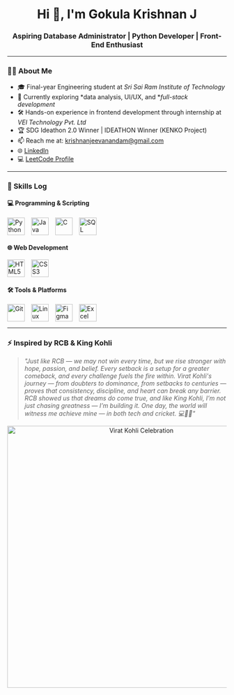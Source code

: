 <h1 align="center">Hi 👋, I'm Gokula Krishnan J</h1>
<h3 align="center">Aspiring Database Administrator | Python Developer | Front-End Enthusiast</h3>

---

### 🧑‍💼 About Me

- 🎓 Final-year Engineering student at *Sri Sai Ram Institute of Technology*
- 🌱 Currently exploring *data analysis, UI/UX, and **full-stack development*
- 🛠 Hands-on experience in frontend development through internship at *VEI Technology Pvt. Ltd*
- 🏆 SDG Ideathon 2.0 Winner | IDEATHON Winner (KENKO Project)
- 📫 Reach me at: [krishnanjeevanandam@gmail.com](mailto:krishnanjeevanandam@gmail.com)
- 🌐 [LinkedIn](https://www.linkedin.com/in/gokula-krishnan-jeevanandam-112b68227/)
- 💻 [LeetCode Profile](https://leetcode.com/u/Gokula-Krishnan04/)

---

### 🧠 Skills Log

#### 💻 Programming & Scripting

<div style="display: flex; flex-wrap: wrap; gap: 15px;">
  <img src="https://cdn.jsdelivr.net/gh/devicons/devicon/icons/python/python-original.svg" alt="Python" width="40" height="40"/> 
  <img src="https://cdn.jsdelivr.net/gh/devicons/devicon/icons/java/java-original.svg" alt="Java" width="40" height="40"/>
  <img src="https://cdn.jsdelivr.net/gh/devicons/devicon/icons/c/c-original.svg" alt="C" width="40" height="40"/>
  <img src="https://cdn.jsdelivr.net/gh/devicons/devicon/icons/mysql/mysql-original.svg" alt="SQL" width="40" height="40"/>
</div>

#### 🌐 Web Development

<div style="display: flex; flex-wrap: wrap; gap: 15px;">
  <img src="https://cdn.jsdelivr.net/gh/devicons/devicon/icons/html5/html5-original.svg" alt="HTML5" width="40" height="40"/>
  <img src="https://cdn.jsdelivr.net/gh/devicons/devicon/icons/css3/css3-original.svg" alt="CSS3" width="40" height="40"/>
</div>

#### 🛠 Tools & Platforms

<div style="display: flex; flex-wrap: wrap; gap: 15px;">
  <img src="https://cdn.jsdelivr.net/gh/devicons/devicon/icons/git/git-original.svg" alt="Git" width="40" height="40"/>
  <img src="https://cdn.jsdelivr.net/gh/devicons/devicon/icons/linux/linux-original.svg" alt="Linux" width="40" height="40"/>
  <img src="https://cdn.jsdelivr.net/gh/devicons/devicon/icons/figma/figma-original.svg" alt="Figma" width="40" height="40"/>
  <img src="https://i.pinimg.com/736x/19/92/91/1992917f382f70752f1327c6f10e0a7a.jpg" alt="Excel" width="40" height="40"/>
</div>


---


### ⚡ Inspired by RCB & King Kohli

> *"Just like RCB — we may not win every time, but we rise stronger with hope, passion, and belief. Every setback is a setup for a greater comeback, and every challenge fuels the fire within. Virat Kohli's journey — from doubters to dominance, from setbacks to centuries — proves that consistency, discipline, and heart can break any barrier. RCB showed us that dreams do come true, and like King Kohli, I’m not just chasing greatness — I’m building it. One day, the world will witness me achieve mine — in both tech and cricket. 💻🏏🔥"*

<p align="center">
  <img src="https://img1.hscicdn.com/image/upload/f_auto,t_ds_w_1280,q_80/lsci/db/PICTURES/CMS/401600/401666.jpg" alt="Virat Kohli Celebration" width="600px"/>
</p>
